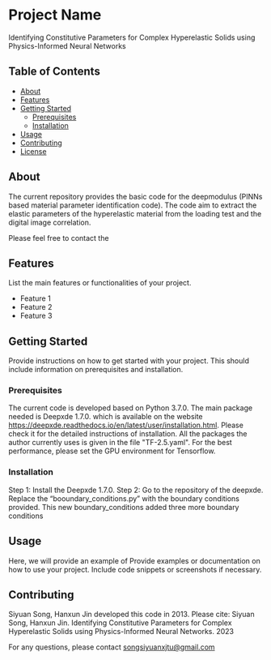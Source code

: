 # Project Name

Identifying Constitutive Parameters for Complex Hyperelastic Solids using Physics-Informed Neural Networks

## Table of Contents

- [About](#about)
- [Features](#features)
- [Getting Started](#getting-started)
  - [Prerequisites](#prerequisites)
  - [Installation](#installation)
- [Usage](#usage)
- [Contributing](#contributing)
- [License](#license)

## About

The current repository provides the basic code for the deepmodulus (PINNs based material parameter identification code). The code aim to extract the elastic parameters of the hyperelastic material from the loading test and the digital image correlation.

Please feel free to contact the 

## Features

List the main features or functionalities of your project.

- Feature 1
- Feature 2
- Feature 3

## Getting Started

Provide instructions on how to get started with your project. This should include information on prerequisites and installation.

### Prerequisites

The current code is developed based on Python 3.7.0. The main package needed is  Deepxde 1.7.0. which is available on the website https://deepxde.readthedocs.io/en/latest/user/installation.html. Please check it for the detailed instructions of installation. All the packages the author currently uses is given in the file "TF-2.5.yaml". For the best performance, please set the GPU environment for Tensorflow.

### Installation

Step 1:
Install the Deepxde 1.7.0.
Step 2:
Go to the repository of the deepxde. Replace the “booundary_conditions.py” with the boundary conditions provided. This new boundary_conditions added three more boundary conditions

## Usage

Here, we will provide an example of 
Provide examples or documentation on how to use your project. Include code snippets or screenshots if necessary.

## Contributing

Siyuan Song, Hanxun Jin developed this code in 2013.
Please cite:
Siyuan Song, Hanxun Jin. Identifying Constitutive Parameters for Complex Hyperelastic Solids using Physics-Informed Neural Networks. 2023

For any questions, please contact
songsiyuanxjtu@gmail.com


